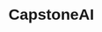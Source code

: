 # CapstoneAI
<!DOCTYPE html>
<html lang="en">

<head>
    <meta charset="UTF-8">
    <meta name="viewport" content="width=device-width, initial-scale=1.0">
    <title>Project Title: Retail Flower Sales Forecasting</title>
    <style>
        body {
            font-family: Arial, sans-serif;
            margin: 20px;
        }

        h1 {
            color: #333;
        }

        h2 {
            color: #555;
        }

        p, li {
            color: #777;
        }
    </style>
</head>

<body>

    <h1>Project Title: Retail Flower Sales Forecasting</h1>

    <p><strong>Author:</strong> Fernando Cely</p>

    <hr>

    <h2>Executive Summary</h2>
    <p>This project focuses on predicting flower sales at a retailer to minimize waste and enhance profitability through improved sales forecasts.</p>
    <h3> Please note Keys and passwords were removed before pusblishing to Git, As some of the APIs are paid and the sales info is confidential, replace with your own </h3>

    <hr>

    <h2>Rationale</h2>
    <p>This initiative aims to enhance sales predictions by employing time series analysis and integrating exogenous variables such as fuel prices, weather conditions, truck occupation, and GDP.</p>

    <hr>

    <h2>Research Question</h2>
    <p>How can we refine sales predictions by incorporating time series analysis and leveraging exogenous variables like fuel prices, weather, truck occupation, and GDP?</p>

    <hr>

    <h2>Data Sources</h2>
    <ul>
        <li>Historical Sales: Sales data categorized by store and product for 188 stores.</li>
        <li>Fuel Prices: Obtained through an API, categorized by region.</li>
        <li>Weather Data: Fetched via an API, focusing on Seattle in this instance.</li>
        <li>Pending Sources: Yet to acquire GDP data and truck occupation indicators for a comprehensive economic outlook.</li>
    </ul>

    <hr>

    <h2>Methodology</h2>
    <p>The chosen methodology for the forecasting model is SARIMAX. Given the highly seasonal nature of flower sales influenced by yearly cycles and key holidays, SARIMAX is preferred, especially when integrating exogenous factors.</p>

    <hr>

    <h2>Results</h2>
    <p>The forecast model is a work in progress, with ongoing efforts to enhance accuracy, identify optimal hyperparameters, and complete the list of exogenous variables. The goal is to finalize these improvements in the next deliverable.</p>

    <hr>

    <h2>Next Steps</h2>
    <ol>
        <li>Extend Testing: Implement the model across multiple stores for a more comprehensive assessment.</li>
        <li>Aggregate Sales Data: Consider combining historical sales data from all stores and use the collective forecast as an additional exogenous variable to account for regional trends.</li>
        <li>Complete Exogenous Variables: Acquire remaining exogenous variables through APIs for a fully automated model.</li>
        <li>Database Integration: Develop a mechanism to submit results to an SQL database, facilitating easy access and utilization by the company.</li>
    </ol>

    <hr>

    <h2>Outline of Project</h2>
    <ul>
        <li><a href="#">Link to Notebook 1</a></li>
        <li><a href="#">Link to Notebook 2</a></li>
        <li><a href="#">Link to Notebook 3</a></li>
    </ul>

    <hr>

    <h2>Contact and Further Information</h2>
    <p>For inquiries or additional information, please contact Fernando Cely at <a href="mailto:your@email.com">your@email.com</a>.</p>

</body>

</html>
